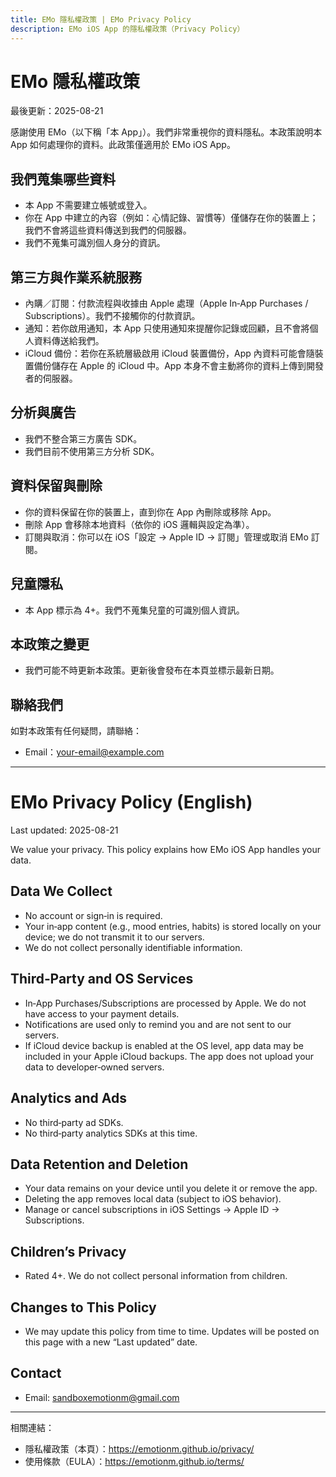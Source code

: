 ```yaml
---
title: EMo 隱私權政策 | EMo Privacy Policy
description: EMo iOS App 的隱私權政策（Privacy Policy）
---
```


# EMo 隱私權政策
最後更新：2025-08-21

感謝使用 EMo（以下稱「本 App」）。我們非常重視你的資料隱私。本政策說明本 App 如何處理你的資料。此政策僅適用於 EMo iOS App。

## 我們蒐集哪些資料
- 本 App 不需要建立帳號或登入。
- 你在 App 中建立的內容（例如：心情記錄、習慣等）僅儲存在你的裝置上；我們不會將這些資料傳送到我們的伺服器。
- 我們不蒐集可識別個人身分的資訊。

## 第三方與作業系統服務
- 內購／訂閱：付款流程與收據由 Apple 處理（Apple In‑App Purchases / Subscriptions）。我們不接觸你的付款資訊。
- 通知：若你啟用通知，本 App 只使用通知來提醒你記錄或回顧，且不會將個人資料傳送給我們。
- iCloud 備份：若你在系統層級啟用 iCloud 裝置備份，App 內資料可能會隨裝置備份儲存在 Apple 的 iCloud 中。App 本身不會主動將你的資料上傳到開發者的伺服器。

## 分析與廣告
- 我們不整合第三方廣告 SDK。
- 我們目前不使用第三方分析 SDK。

## 資料保留與刪除
- 你的資料保留在你的裝置上，直到你在 App 內刪除或移除 App。
- 刪除 App 會移除本地資料（依你的 iOS 邏輯與設定為準）。
- 訂閱與取消：你可以在 iOS「設定 → Apple ID → 訂閱」管理或取消 EMo 訂閱。

## 兒童隱私
- 本 App 標示為 4+。我們不蒐集兒童的可識別個人資訊。

## 本政策之變更
- 我們可能不時更新本政策。更新後會發布在本頁並標示最新日期。

## 聯絡我們
如對本政策有任何疑問，請聯絡：
- Email：your-email@example.com

---

# EMo Privacy Policy (English)
Last updated: 2025-08-21

We value your privacy. This policy explains how EMo iOS App handles your data.

## Data We Collect
- No account or sign‑in is required.
- Your in‑app content (e.g., mood entries, habits) is stored locally on your device; we do not transmit it to our servers.
- We do not collect personally identifiable information.

## Third‑Party and OS Services
- In‑App Purchases/Subscriptions are processed by Apple. We do not have access to your payment details.
- Notifications are used only to remind you and are not sent to our servers.
- If iCloud device backup is enabled at the OS level, app data may be included in your Apple iCloud backups. The app does not upload your data to developer‑owned servers.

## Analytics and Ads
- No third‑party ad SDKs.
- No third‑party analytics SDKs at this time.

## Data Retention and Deletion
- Your data remains on your device until you delete it or remove the app.
- Deleting the app removes local data (subject to iOS behavior).
- Manage or cancel subscriptions in iOS Settings → Apple ID → Subscriptions.

## Children’s Privacy
- Rated 4+. We do not collect personal information from children.

## Changes to This Policy
- We may update this policy from time to time. Updates will be posted on this page with a new “Last updated” date.

## Contact
- Email: sandboxemotionm@gmail.com

---

相關連結：
- 隱私權政策（本頁）：https://emotionm.github.io/privacy/
- 使用條款（EULA）：https://emotionm.github.io/terms/
